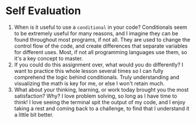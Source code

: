 # Self Evaluation

1. When is it useful to use a `conditional` in your code? 
Conditionals seem to be extremely useful for many reasons, and I imagine they can be found throughout most programs, if not all. They are used to change the control flow of the code, and create differences that separate variables for different uses. Most, if not all programming languages use them, so it's a key concept to master. 
1. If you could do this assignment over, what would you do differently?
I want to practice this whole lesson several times so I can fully comprehend the logic behind conditionals. Truly understanding and visualizing the math is key for me, or else I won't retain much.
1. What about your thinking, learning, or work today brought you the most satisfaction? Why?
I love problem solving, so long as I have time to think! I love seeing the terminal spit the output of my code, and I enjoy taking a rest and coming back to a challenge, to find that I understand it a little bit better.
